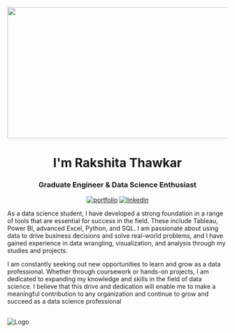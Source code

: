 <div align="center">
  <img src="https://media4.giphy.com/media/sQ1HZe2QIQr7MBVACd/giphy.gif?cid=ecf05e47tsjs3ebh7yr8tnqy22uay1vn3849cnzjgmnqxnx6&rid=giphy.gif&ct=g" width="600" height="300"/>
</div>


<h1 align="center">I'm Rakshita Thawkar</h1>
<h3 align="center">Graduate Engineer & Data Science Enthusiast</h3>

<div align="center">
  
[![portfolio](https://img.shields.io/badge/my_portfolio-000?style=for-the-badge&logo=ko-fi&logoColor=white)](https://rakshitathawkar.github.io/CV)
[![linkedin](https://img.shields.io/badge/linkedin-0A66C2?style=for-the-badge&logo=linkedin&logoColor=white)](https://www.linkedin.com/in/rakshitathawkar)
  
</div>

As a data science student, I have developed a strong foundation in a range of tools that are essential for success in the field. These include Tableau, Power BI, advanced Excel, Python, and SQL. I am passionate about using data to drive business decisions and solve real-world problems, and I have gained experience in data wrangling, visualization, and analysis through my studies and projects.

I am constantly seeking out new opportunities to learn and grow as a data professional. Whether through coursework or hands-on projects, I am dedicated to expanding my knowledge and skills in the field of data science. I believe that this drive and dedication will enable me to make a meaningful contribution to any organization and continue to grow and succeed as a data science professional

##
![Logo](https://assets.weforum.org/article/image/responsive_big_webp_-1usr3g1ISvVdZZpEO-B7A0ROjmKD8nRNb5x_IwYlXQ.webp)


